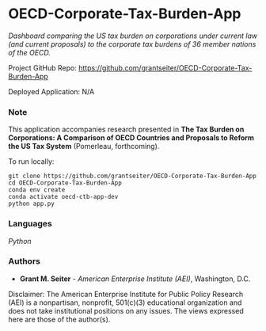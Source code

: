 # OECD-Corporate-Tax-Burden-App

*Dashboard comparing the US tax burden on corporations under current law (and current proposals) to the corporate tax burdens of 36 member nations of the OECD.*

Project GitHub Repo: <https://github.com/grantseiter/OECD-Corporate-Tax-Burden-App>

Deployed Application: N/A

### Note

This application accompanies research presented in **The Tax Burden on Corporations: A Comparison of OECD Countries and Proposals to Reform the US Tax System** (Pomerleau, forthcoming).

To run locally:

```
git clone https://github.com/grantseiter/OECD-Corporate-Tax-Burden-App
cd OECD-Corporate-Tax-Burden-App
conda env create
conda activate oecd-ctb-app-dev
python app.py
```

### Languages

*Python*

### Authors

* **Grant M. Seiter** - *American Enterprise Institute (AEI)*, Washington, D.C.

Disclaimer: The American Enterprise Institute for Public Policy Research (AEI) is a nonpartisan, nonprofit, 501(c)(3) educational organization and does not take institutional positions on any issues. The views expressed here are those of the author(s).

